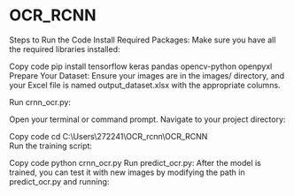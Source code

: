 # OCR_RCNN
Steps to Run the Code
Install Required Packages: Make sure you have all the required libraries installed:

Copy code
pip install tensorflow keras pandas opencv-python openpyxl
Prepare Your Dataset: Ensure your images are in the images/ directory, and your Excel file is named output_dataset.xlsx with the appropriate columns.

Run crnn_ocr.py:

Open your terminal or command prompt.
Navigate to your project directory:


Copy code
cd C:\Users\272241\OCR_rcnn\OCR_RCNN\
Run the training script:

Copy code
python crnn_ocr.py
Run predict_ocr.py: After the model is trained, you can test it with new images by modifying the path in predict_ocr.py and running:
